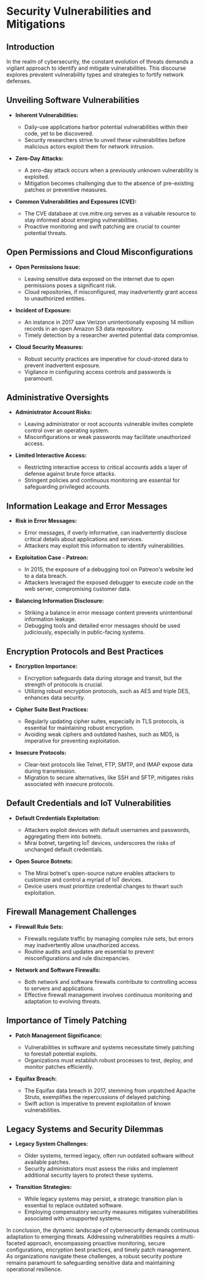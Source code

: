 # Security Vulnerabilities and Mitigations

## Introduction
In the realm of cybersecurity, the constant evolution of threats demands a vigilant approach to identify and mitigate vulnerabilities. This discourse explores prevalent vulnerability types and strategies to fortify network defenses.

## Unveiling Software Vulnerabilities
- **Inherent Vulnerabilities:**
	- Daily-use applications harbor potential vulnerabilities within their code, yet to be discovered.
	- Security researchers strive to unveil these vulnerabilities before malicious actors exploit them for network intrusion.

- **Zero-Day Attacks:**
	- A zero-day attack occurs when a previously unknown vulnerability is exploited.
	- Mitigation becomes challenging due to the absence of pre-existing patches or preventive measures.

- **Common Vulnerabilities and Exposures (CVE):**
	- The CVE database at cve.mitre.org serves as a valuable resource to stay informed about emerging vulnerabilities.
	- Proactive monitoring and swift patching are crucial to counter potential threats.

## Open Permissions and Cloud Misconfigurations
- **Open Permissions Issue:**
	- Leaving sensitive data exposed on the internet due to open permissions poses a significant risk.
	- Cloud repositories, if misconfigured, may inadvertently grant access to unauthorized entities.

- **Incident of Exposure:**
	- An instance in 2017 saw Verizon unintentionally exposing 14 million records in an open Amazon S3 data repository.
	- Timely detection by a researcher averted potential data compromise.

- **Cloud Security Measures:**
	- Robust security practices are imperative for cloud-stored data to prevent inadvertent exposure.
	- Vigilance in configuring access controls and passwords is paramount.

## Administrative Oversights
- **Administrator Account Risks:**
	- Leaving administrator or root accounts vulnerable invites complete control over an operating system.
	- Misconfigurations or weak passwords may facilitate unauthorized access.

- **Limited Interactive Access:**
	- Restricting interactive access to critical accounts adds a layer of defense against brute force attacks.
	- Stringent policies and continuous monitoring are essential for safeguarding privileged accounts.

## Information Leakage and Error Messages
- **Risk in Error Messages:**
	- Error messages, if overly informative, can inadvertently disclose critical details about applications and services.
	- Attackers may exploit this information to identify vulnerabilities.

- **Exploitation Case - Patreon:**
	- In 2015, the exposure of a debugging tool on Patreon's website led to a data breach.
	- Attackers leveraged the exposed debugger to execute code on the web server, compromising customer data.

- **Balancing Information Disclosure:**
	- Striking a balance in error message content prevents unintentional information leakage.
	- Debugging tools and detailed error messages should be used judiciously, especially in public-facing systems.

## Encryption Protocols and Best Practices
- **Encryption Importance:**
	- Encryption safeguards data during storage and transit, but the strength of protocols is crucial.
	- Utilizing robust encryption protocols, such as AES and triple DES, enhances data security.

- **Cipher Suite Best Practices:**
	- Regularly updating cipher suites, especially in TLS protocols, is essential for maintaining robust encryption.
	- Avoiding weak ciphers and outdated hashes, such as MD5, is imperative for preventing exploitation.

- **Insecure Protocols:**
	- Clear-text protocols like Telnet, FTP, SMTP, and IMAP expose data during transmission.
	- Migration to secure alternatives, like SSH and SFTP, mitigates risks associated with insecure protocols.

## Default Credentials and IoT Vulnerabilities
- **Default Credentials Exploitation:**
	- Attackers exploit devices with default usernames and passwords, aggregating them into botnets.
	- Mirai botnet, targeting IoT devices, underscores the risks of unchanged default credentials.

- **Open Source Botnets:**
	- The Mirai botnet's open-source nature enables attackers to customize and control a myriad of IoT devices.
	- Device users must prioritize credential changes to thwart such exploitation.

## Firewall Management Challenges
- **Firewall Rule Sets:**
	- Firewalls regulate traffic by managing complex rule sets, but errors may inadvertently allow unauthorized access.
	- Routine audits and updates are essential to prevent misconfigurations and rule discrepancies.

- **Network and Software Firewalls:**
	- Both network and software firewalls contribute to controlling access to servers and applications.
	- Effective firewall management involves continuous monitoring and adaptation to evolving threats.

## Importance of Timely Patching
- **Patch Management Significance:**
	- Vulnerabilities in software and systems necessitate timely patching to forestall potential exploits.
	- Organizations must establish robust processes to test, deploy, and monitor patches efficiently.

- **Equifax Breach:**
	- The Equifax data breach in 2017, stemming from unpatched Apache Struts, exemplifies the repercussions of delayed patching.
	- Swift action is imperative to prevent exploitation of known vulnerabilities.

## Legacy Systems and Security Dilemmas
- **Legacy System Challenges:**
	- Older systems, termed legacy, often run outdated software without available patches.
	- Security administrators must assess the risks and implement additional security layers to protect these systems.

- **Transition Strategies:**
	- While legacy systems may persist, a strategic transition plan is essential to replace outdated software.
	- Employing compensatory security measures mitigates vulnerabilities associated with unsupported systems.

In conclusion, the dynamic landscape of cybersecurity demands continuous adaptation to emerging threats. Addressing vulnerabilities requires a multi-faceted approach, encompassing proactive monitoring, secure configurations, encryption best practices, and timely patch management. As organizations navigate these challenges, a robust security posture remains paramount to safeguarding sensitive data and maintaining operational resilience.
